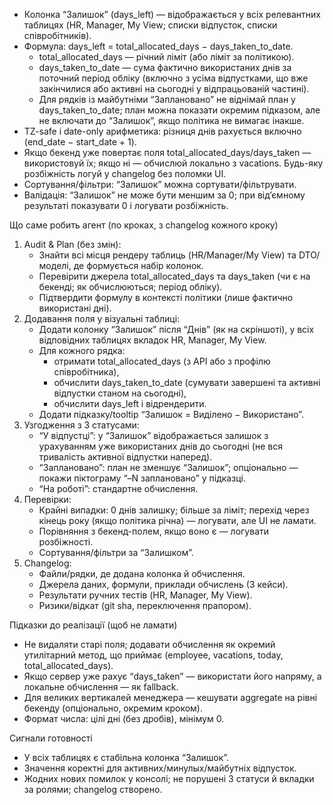- Колонка “Залишок” (days_left) — відображається у всіх релевантних таблицях (HR, Manager, My View; списки відпусток, списки співробітників).
- Формула: days_left = total_allocated_days − days_taken_to_date.
    - total_allocated_days — річний ліміт (або ліміт за політикою).
    - days_taken_to_date — сума фактично використаних днів за поточний період обліку (включно з усіма відпустками, що вже закінчилися або активні на сьогодні у відпрацьованій частині).
    - Для рядків із майбутніми “Заплановано” не віднімай план у days_taken_to_date; план можна показати окремим підказом, але не включати до “Залишок”, якщо політика не вимагає інакше.
- TZ-safe і date-only арифметика: різниця днів рахується включно (end_date − start_date + 1).
- Якщо бекенд уже повертає поля total_allocated_days/days_taken — використовуй їх; якщо ні — обчислюй локально з vacations. Будь-яку розбіжність логуй у changelog без поломки UI.
- Сортування/фільтри: “Залишок” можна сортувати/фільтрувати.
- Валідація: “Залишок” не може бути меншим за 0; при від’ємному результаті показувати 0 і логувати розбіжність.

Що саме робить агент (по кроках, з changelog кожного кроку)

1) Audit \& Plan (без змін):
    - Знайти всі місця рендеру таблиць (HR/Manager/My View) та DTO/моделі, де формується набір колонок.
    - Перевірити джерела total_allocated_days та days_taken (чи є на бекенді; як обчислюються; період обліку).
    - Підтвердити формулу в контексті політики (лише фактично використані дні).
2) Додавання поля у візуальні таблиці:
    - Додати колонку “Залишок” після “Днів” (як на скріншоті), у всіх відповідних таблицях вкладок HR, Manager, My View.
    - Для кожного рядка:
        - отримати total_allocated_days (з API або з профілю співробітника),
        - обчислити days_taken_to_date (сумувати завершені та активні відпустки станом на сьогодні),
        - обчислити days_left і відрендерити.
    - Додати підказку/tooltip “Залишок = Виділено − Використано”.
3) Узгодження з 3 статусами:
    - “У відпустці”: у “Залишок” відображається залишок з урахуванням уже використаних днів до сьогодні (не вся тривалість активної відпустки наперед).
    - “Заплановано”: план не зменшує “Залишок”; опціонально — покажи піктограму “–N заплановано” у підказці.
    - “На роботі”: стандартне обчислення.
4) Перевірки:
    - Крайні випадки: 0 днів залишку; більше за ліміт; перехід через кінець року (якщо політика річна) — логувати, але UI не ламати.
    - Порівняння з бекенд-полем, якщо воно є — логувати розбіжності.
    - Сортування/фільтри за “Залишком”.
5) Changelog:
    - Файли/рядки, де додана колонка й обчислення.
    - Джерела даних, формули, приклади обчислень (3 кейси).
    - Результати ручних тестів (HR, Manager, My View).
    - Ризики/відкат (git sha, переключення прапором).

Підказки до реалізації (щоб не ламати)

- Не видаляти старі поля; додавати обчислення як окремий утилітарний метод, що приймає (employee, vacations, today, total_allocated_days).
- Якщо сервер уже рахує “days_taken” — використати його напряму, а локальне обчислення — як fallback.
- Для великих вертикалей менеджера — кешувати aggregate на рівні бекенду (опціонально, окремим кроком).
- Формат числа: цілі дні (без дробів), мінімум 0.

Сигнали готовності

- У всіх таблицях є стабільна колонка “Залишок”.
- Значення коректні для активних/минулых/майбутніх відпусток.
- Жодних нових помилок у консолі; не порушені 3 статуси й вкладки за ролями; changelog створено.
